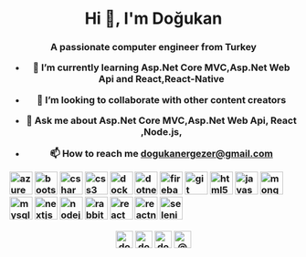 <h1 align="center">Hi 👋, I'm Doğukan</h1>
<h3 align="center">A passionate computer engineer from Turkey</h3</br>

- 🌱 I’m currently learning **Asp.Net Core MVC,Asp.Net Web Api and React,React-Native**

- 👯 I’m looking to collaborate with **other content creators**

- 💬 Ask me about **Asp.Net Core MVC,Asp.Net Web Api, React ,Node.js,**

- 📫 How to reach me **dogukanergezer@gmail.com**

<p align="left"><img src="https://www.vectorlogo.zone/logos/microsoft_azure/microsoft_azure-icon.svg" alt="azure" width="40" height="40"/> <img src="https://devicons.github.io/devicon/devicon.git/icons/bootstrap/bootstrap-plain.svg" alt="bootstrap" width="40" height="40"/> <img src="https://devicons.github.io/devicon/devicon.git/icons/csharp/csharp-original.svg" alt="csharp" width="40" height="40"/> <img src="https://devicons.github.io/devicon/devicon.git/icons/css3/css3-original-wordmark.svg" alt="css3" width="40" height="40"/> <img src="https://devicons.github.io/devicon/devicon.git/icons/docker/docker-original-wordmark.svg" alt="docker" width="40" height="40"/> <img src="https://devicons.github.io/devicon/devicon.git/icons/dot-net/dot-net-original-wordmark.svg" alt="dotnet" width="40" height="40"/> <img alt="firebase" width="40" height="40"/> <img 
src="https://www.vectorlogo.zone/logos/git-scm/git-scm-icon.svg" alt="git" width="40" height="40"/> <img 
src="https://devicons.github.io/devicon/devicon.git/icons/html5/html5-original-wordmark.svg" alt="html5" width="40" height="40"/> <img src="https://devicons.github.io/devicon/devicon.git/icons/javascript/javascript-original.svg" alt="javascript" width="40" height="40"/> <img src="https://devicons.github.io/devicon/devicon.git/icons/mongodb/mongodb-original-wordmark.svg" alt="mongodb" width="40" height="40"/> <img src="https://devicons.github.io/devicon/devicon.git/icons/mysql/mysql-original-wordmark.svg" alt="mysql" width="40" height="40"/> <img src="https://cdn.worldvectorlogo.com/logos/nextjs-3.svg" alt="nextjs" width="40" height="40"/> <img 
src="https://devicons.github.io/devicon/devicon.git/icons/nodejs/nodejs-original-wordmark.svg" alt="nodejs" width="40" height="40"/> <img src="https://www.vectorlogo.zone/logos/rabbitmq/rabbitmq-icon.svg" alt="rabbitMQ" width="40" height="40"/> <img src="https://devicons.github.io/devicon/devicon.git/icons/react/react-original-wordmark.svg" alt="react" width="40" height="40"/> <img src="https://reactnative.dev/img/header_logo.svg" alt="reactnative" width="40" height="40"/> <img 
src="https://i.ibb.co/9T29DD0/selenium.png" alt="selenium" width="40" height="40"/></p>

<p align="center">
<a href="https://twitter.com/dogukanergezer" target="blank"><img align="center" src="https://cdn.jsdelivr.net/npm/simple-icons@3.0.1/icons/twitter.svg" alt="dogukanergezer" height="30" width="30" /></a>
<a href= "https://www.linkedin.com/in/doğukan-ergezer-433a07171/" target="blank"><img align="center" src="https://cdn.jsdelivr.net/npm/simple-icons@3.0.1/icons/linkedin.svg" alt="dogukanergezer" height="30" width="30" /></a>
<a href="https://instagram.com/dogukanergezer" target="blank"><img align="center" src="https://cdn.jsdelivr.net/npm/simple-icons@3.0.1/icons/instagram.svg" alt="dogukanergezer" height="30" width="30" /></a>
<a href="https://medium.com/@dogukannergezer" target="blank"><img align="center" src="https://cdn.jsdelivr.net/npm/simple-icons@3.0.1/icons/medium.svg" alt="@dogukannergezer" height="30" width="30" /></a>
</p>
